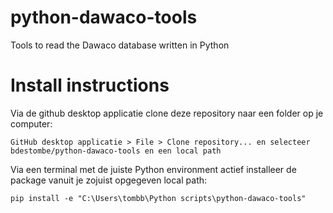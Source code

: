 # python-dawaco-tools
Tools to read the Dawaco database written in Python

# Install instructions
Via de github desktop applicatie clone deze repository naar een folder op je computer:
```
GitHub desktop applicatie > File > Clone repository... en selecteer bdestombe/python-dawaco-tools en een local path
```

Via een terminal met de juiste Python environment actief installeer de package vanuit je zojuist opgegeven local path:
```
pip install -e "C:\Users\tombb\Python scripts\python-dawaco-tools"
```
